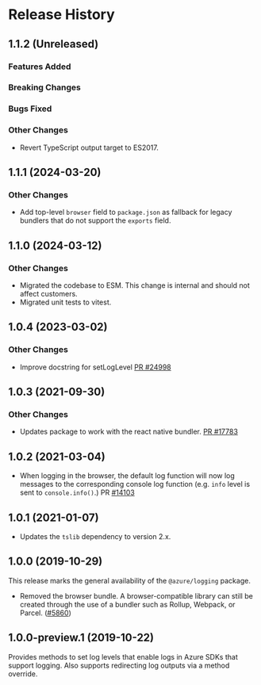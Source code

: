 # Release History

## 1.1.2 (Unreleased)

### Features Added

### Breaking Changes

### Bugs Fixed

### Other Changes

- Revert TypeScript output target to ES2017.

## 1.1.1 (2024-03-20)

### Other Changes

- Add top-level `browser` field to `package.json` as fallback for legacy bundlers that do not support the `exports` field.

## 1.1.0 (2024-03-12)

### Other Changes

- Migrated the codebase to ESM. This change is internal and should not affect customers.
- Migrated unit tests to vitest.

## 1.0.4 (2023-03-02)

### Other Changes

- Improve docstring for setLogLevel [PR #24998](https://github.com/Azure/azure-sdk-for-js/pull/24998)

## 1.0.3 (2021-09-30)

### Other Changes

- Updates package to work with the react native bundler. [PR #17783](https://github.com/Azure/azure-sdk-for-js/pull/17783)

## 1.0.2 (2021-03-04)

- When logging in the browser, the default log function will now log messages to the corresponding console log function (e.g. `info` level is sent to `console.info()`.) PR [#14103](https://github.com/Azure/azure-sdk-for-js/pull/14103)

## 1.0.1 (2021-01-07)

- Updates the `tslib` dependency to version 2.x.

## 1.0.0 (2019-10-29)

This release marks the general availability of the `@azure/logging` package.

- Removed the browser bundle. A browser-compatible library can still be created through the use of a bundler such as Rollup, Webpack, or Parcel.
  ([#5860](https://github.com/Azure/azure-sdk-for-js/pull/5860))

## 1.0.0-preview.1 (2019-10-22)

Provides methods to set log levels that enable logs in Azure SDKs that support logging.
Also supports redirecting log outputs via a method override.
